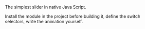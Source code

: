 The simplest slider in native Java Script.

Install the module in the project before building it, define the switch selectors, write the animation yourself.

